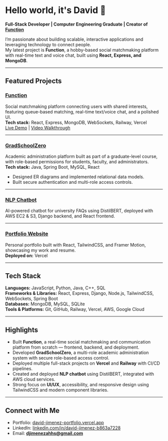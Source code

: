 # Hello world, it's David 👋  

**Full-Stack Developer | Computer Engineering Graduate | Creator of [Function](https://david-jimenez-portfolio.vercel.app/)**  

I’m passionate about building scalable, interactive applications and leveraging technology to connect people.  
My latest project is **Function**, a hobby-based social matchmaking platform with real-time text and voice chat, built using **React, Express, and MongoDB**.  

---

## Featured Projects

### [Function](https://github.com/DJimenez1/function-app-frontend)
Social matchmaking platform connecting users with shared interests, featuring queue-based matching, real-time text/voice chat, and a polished UI.  
**Tech stack:** React, Express, MongoDB, WebSockets, Railway, Vercel  
[Live Demo](https://david-jimenez-portfolio.vercel.app/) | [Video Walkthrough](https://david-jimenez-portfolio.vercel.app/Function_App_Video_Walkthrough.mp4)   

---

### [GradSchoolZero](https://github.com/CityDevsCCNY/GradSchoolZero)
Academic administration platform built as part of a graduate-level course, with role-based permissions for students, faculty, and administrators.  
**Tech stack:** Java, Spring Boot, MySQL, React  
- Designed ER diagrams and implemented relational data models.  
- Built secure authentication and multi-role access controls.  

---

### [NLP Chatbot](https://github.com/cindyweng18/ccnychatbot)
AI-powered chatbot for university FAQs using DistilBERT, deployed with AWS EC2 & S3, Django backend, and React frontend.  

---

### [Portfolio Website](https://github.com/DJimenez1/david-jimenez-portfolio)
Personal portfolio built with React, TailwindCSS, and Framer Motion, showcasing my work and resume.  
**Deployed on:** Vercel  

---

## Tech Stack

**Languages:** JavaScript, Python, Java, C++, SQL  
**Frameworks & Libraries:** React, Express, Django, Node.js, TailwindCSS, WebSockets, Spring Boot  
**Databases:** MongoDB, MySQL, SQLite  
**Tools & Platforms:** Git, GitHub, Railway, Vercel, AWS, Google Cloud

---

## Highlights  

- Built **Function**, a real-time social matchmaking and communication platform from scratch — frontend, backend, and deployment.  
- Developed **GradSchoolZero**, a multi-role academic administration system with secure role-based access control.  
- Deployed multiple full-stack projects on **Vercel** and **Railway** with CI/CD pipelines.  
- Created and deployed **NLP chatbot** using DistilBERT, integrated with AWS cloud services.  
- Strong focus on **UI/UX**, accessibility, and responsive design using TailwindCSS and modern component libraries.  

---

## Connect with Me

- Portfolio: [david-jimenez-portfolio.vercel.app](https://david-jimenez-portfolio.vercel.app/)  
- LinkedIn: [linkedin.com/in/david-jimenez-b863a7228](https://www.linkedin.com/in/david-jimenez-b863a7228/)  
- Email: **djimenezahhs@gmail.com**
